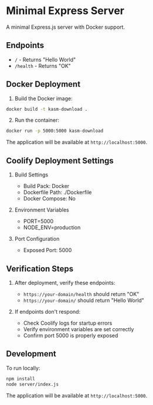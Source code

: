 # Minimal Express Server

A minimal Express.js server with Docker support.

## Endpoints

- `/` - Returns "Hello World"
- `/health` - Returns "OK"

## Docker Deployment

1. Build the Docker image:
```bash
docker build -t kasm-download .
```

2. Run the container:
```bash
docker run -p 5000:5000 kasm-download
```

The application will be available at `http://localhost:5000`.

## Coolify Deployment Settings

1. Build Settings
   - Build Pack: Docker
   - Dockerfile Path: ./Dockerfile
   - Docker Compose: No

2. Environment Variables
   - PORT=5000
   - NODE_ENV=production

3. Port Configuration
   - Exposed Port: 5000

## Verification Steps

1. After deployment, verify these endpoints:
   - `https://your-domain/health` should return "OK"
   - `https://your-domain/` should return "Hello World"

2. If endpoints don't respond:
   - Check Coolify logs for startup errors
   - Verify environment variables are set correctly
   - Confirm port 5000 is properly exposed


## Development

To run locally:

```bash
npm install
node server/index.js
```

The application will be available at `http://localhost:5000`.